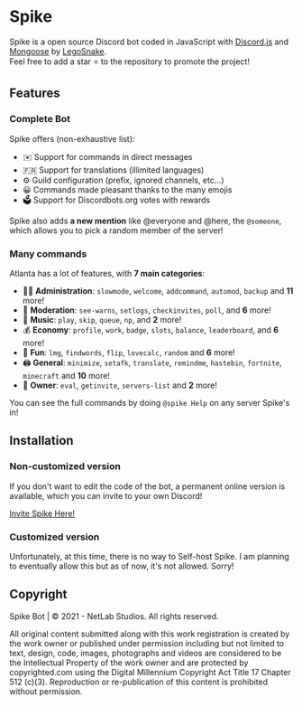 # Spike


Spike is a open source Discord bot coded in JavaScript with [Discord.js](https://discord.js.org) and [Mongoose](https://mongoosejs.com/docs/api.html) by [LegoSnake](https://github.com/LegoSnake).  
Feel free to add a star ⭐ to the repository to promote the project!

## Features

### Complete Bot

Spike offers (non-exhaustive list):
*   ✉️ Support for commands in direct messages
*   🇫🇷 Support for translations (illimited languages)
*   ⚙️ Guild configuration (prefix, ignored channels, etc...)
*   😀 Commands made pleasant thanks to the many emojis
*   🗳️ Support for Discordbots.org votes with rewards

Spike also adds **a new mention** like @everyone and @here, the `@someone`, which allows you to pick a random member of the server!

### Many commands

Atlanta has a lot of features, with **7 main categories**:

*   👩‍💼 **Administration**: `slowmode`, `welcome`, `addcommand`, `automod`, `backup` and **11** more! 
*   🚓 **Moderation**: `see-warns`, `setlogs`, `checkinvites`, `poll`, and **6** more! 
*   🎵 **Music**: `play`, `skip`, `queue`, `np`, and **2** more! 
*   💰 **Economy**: `profile`, `work`, `badge`, `slots`, `balance`, `leaderboard`, and **6** more! 
*   👻 **Fun**: `lmg`, `findwords`, `flip`, `lovecalc`, `random` and **6** more! 
*   🖨️ **General**: `minimize`, `setafk`, `translate`, `remindme`, `hastebin`, `fortnite`, `minecraft` and **10** more! 
*   👑 **Owner**: `eval`, `getinvite`, `servers-list` and **2** more!

You can see the full commands by doing `@spike Help` on any server Spike's in!

## Installation

### Non-customized version

If you don't want to edit the code of the bot, a permanent online version is available, which you can invite to your own Discord!   

[Invite Spike Here!](https://discord.com/api/oauth2/authorize?client_id=784206699933859871&permissions=8&scope=bot)

### Customized version

Unfortunately, at this time, there is no way to Self-host Spike. I am planning to eventually allow this but as of now, it's not allowed. Sorry!

## Copyright

Spike Bot | © 2021 - NetLab Studios. All rights reserved.

All original content submitted along with this work registration is created by the work owner or published under permission including but not limited to text, design, code, images, photographs and videos are considered to be the Intellectual Property of the work owner and are protected by copyrighted.com using the Digital Millennium Copyright Act Title 17 Chapter 512 (c)(3). Reproduction or re-publication of this content is prohibited without permission. 
